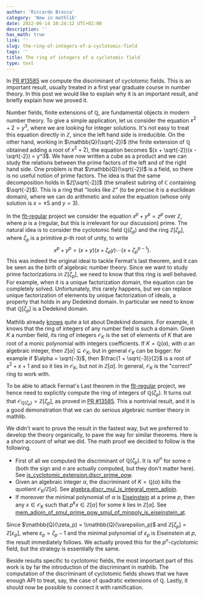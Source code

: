 ```yaml
---
author: 'Riccardo Brasca'
category: 'New in mathlib'
date: 2022-06-14 10:24:12 UTC+02:00
description: ''
has_math: true
link: ''
slug: the-ring-of-integers-of-a-cyclotomic-field
tags: ''
title: The ring of integers of a cyclotomic field
type: text
---
```

In [PR #13585](https://github.com/leanprover-community/mathlib/pull/13585) we compute the
discriminant of cyclotomic fields. This is an important result, usually treated in a first year
graduate course in number theory. In this post we would like to explain why it is an important
result, and briefly explain how we proved it.

Number fields, finite extensions of $\mathbb{Q}$, are fundamental objects in modern number theory.
To give a simple application, let us consider the equation $x^2 + 2 = y^3$, where we are
looking for integer solutions. It's not easy to treat this equation directly in $\mathbb{Z}$, since
the left hand side is irreducible. On the other hand, working in $\mathbb{Q}(\sqrt{-2})$ (the finite extension
of $\mathbb{Q}$ obtained adding a root of $x^2 + 2$), the equation becomes $(x + \sqrt{-2})(x - \sqrt{-2}) = y^3$.
We have now written a cube as a product and we can study the relations between the prime factors
of the left and of the right hand side. One problem is that $\mathbb{Q}(\sqrt{-2})$ is a field, so there is no
useful notion of prime factors. The idea is that the same decomposition holds in $ℤ[\sqrt{-2}]$ (the
smallest subring of $\mathbb{C}$ containing $\sqrt{-2}$).  This is a ring that "looks like $\mathbb{Z}$" (to be precise
it is a euclidean domain), where we can do arithmetic and solve the equation (whose only solution
is $x = \pm 5$ and $y = 3$).

In the [flt-regular](https://github.com/leanprover-community/flt-regular) project we consider the equation
$x ^ p + y ^ p = z ^ p$ over $ℤ$, where $p$ is a (regular, but this is irrelevant for our discussion)
prime. The natural idea is to consider the cyclotomic field $\mathbb{Q}(\zeta_p)$ and the ring $\mathbb{Z}[\zeta_p]$,
where $\zeta_p$ is a primitive $p$-th root of unity, to write
$$x ^ p + y ^ p = (x + y)(x + \zeta_p y)\cdots(x + \zeta_p ^ {p - 1}).$$
This was indeed the original ideal to tackle Fermat's last theorem, and it can be seen as the birth of algebraic number
theory. Since we want to study prime factorizations in $\mathbb{Z}[\zeta_p]$, we need to know that this ring
is well behaved. For example, when it is a unique factorization domain, the equation can be completely solved.
Unfortunately, this rarely happens, but we can replace unique factorization of elements by unique factorization of
ideals, a property that holds in any Dedekind domain. In particular we need to know that $\mathbb{Q}[\zeta_p]$ is a
Dedekind domain.

Mathlib already [knows](https://leanprover-community.github.io/blog/posts/dedekind-domains-and-class-number-in-lean/)
quite a lot about Dedekind domains. For example, it knows that the ring of integers of any number
field is such a domain. Given $K$ a number field, its ring of integers $\mathcal{O}_K$ is the set of elements
of $K$ that are root of a monic polynomial with integers coefficients. If $K = \mathbb{Q}(\alpha)$, with $\alpha$ an
algebraic integer, then $\mathbb{Z}[\alpha] \subseteq \mathcal{O}_K$, but in general $\mathcal{O}_K$ can be bigger:
for example if $\alpha = \sqrt{-3}$, then $\frac{1 + \sqrt{-3}}{2}$ is a root of $x^2 + x + 1$ and so it lies in $\mathcal{O}_K$,
but not in $\mathbb{Z}[\alpha]$. In general, $\mathcal{O}_K$ is the "correct" ring to work with.

To be able to attack Fermat's Last theorem in the [flt-regular](https://github.com/leanprover-community/flt-regular)
project, we hence need to explicitly compute the ring of integers of $\mathbb{Q}(\zeta_p)$. It turns out that
$\mathcal{O}_{\mathbb{Q}(\zeta_p)} = \mathbb{Z}[\zeta_p]$, as proved in
[PR #13585](https://github.com/leanprover-community/mathlib/pull/13585). This a nontrivial
result, and it is a good demonstration that we can do serious algebraic number theory in mathlib.

We didn't want to prove the result in the fastest way, but we preferred to develop the theory organically,
to pave the way for similar theorems. Here is a short account of what we did. The math proof we decided to
follow is the following.

* First of all we computed the discriminant of $\mathbb{Q}(\zeta_p)$. It is $\pm p ^ n$ for some $n$ (both the sign and $n$
  are actually computed, but they don't matter here). See [is_cyclotomic_extension.discr_prime_pow](https://leanprover-community.github.io/mathlib_docs/number_theory/cyclotomic/discriminant.html#is_cyclotomic_extension.discr_prime_pow).
* Given an algebraic integer $\alpha$, the discriminant of $K = \mathbb{Q}(\alpha)$ kills the quotient
  $\mathcal{O}_K / \mathbb{Z}[\alpha]$. See [algebra.discr_mul_is_integral_mem_adjoin](https://leanprover-community.github.io/mathlib_docs/ring_theory/discriminant.html#algebra.discr_mul_is_integral_mem_adjoin).
* If moreover the minimal polynomial of $\alpha$ is [Eiseinstein](https://leanprover-community.github.io/mathlib_docs/ring_theory/polynomial/eisenstein.html#polynomial.is_eisenstein_at) at a prime $p$, then any $x \in \mathcal{O}_K$ such that
  $p ^ k x \in \mathbb{Z}[\alpha]$ for some $k$ lies in $\mathbb{Z}[\alpha]$. See [mem_adjoin_of_smul_prime_pow_smul_of_minpoly_is_eiseinstein_at](https://leanprover-community.github.io/mathlib_docs/ring_theory/polynomial/eisenstein.html#mem_adjoin_of_smul_prime_pow_smul_of_minpoly_is_eiseinstein_at).

Since $\mathbb{Q}(\zeta_p) = \\mathbb{Q}(\varepsilon_p)$ and $\mathbb{Z}[\zeta_p] = \mathbb{Z}[\varepsilon_p]$,
where $\varepsilon_p = \zeta_p - 1$ and the minimal polynomial of $\varepsilon_p$ is
Eiseinstein at $p$, the result immediately follows. We actually proved this for the $p ^ n$-cyclotomic
field, but the strategy is essentially the same.

Beside results specific to cyclotomic fields, the most important part of this work is by far the
introduction of the discriminant in mathlib. The computation of the discriminant of cyclotomic fields
shows that we have enough API to treat, say, the case of quadratic extensions of $\mathbb{Q}$. Lastly, it should
now be possible to connect it with ramification.